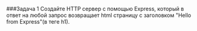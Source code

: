 ﻿###Задача 1 
Создайте HTTP сервер с помощью Express, который в ответ на любой запрос возвращает html страницу с заголовком "Hello from Express"(в теге h1).